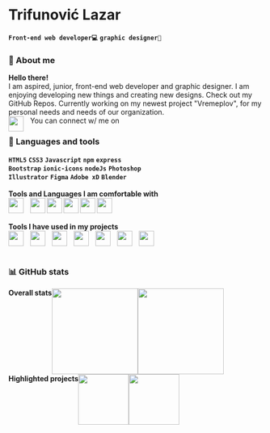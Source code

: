 # Trifunović Lazar
**`Front-end web developer💻`** **`graphic designer🎨`** 

### 🧑 About me
<strong>Hello there!</strong> <br> I am aspired, junior, front-end web developer and graphic designer. I am enjoying developing new things and creating new designs. Check out my GitHub Repos. Currently working on my newest project "Vremeplov", for my personal needs and needs of our organization. <br>
You can connect w/ me on
<a href="#"> 
  <img align="left" width="30px" style="padding-right:10px;" src="https://cdn.jsdelivr.net/gh/devicons/devicon/icons/linkedin/linkedin-original.svg" />
</a>

### 🧰 Languages and tools <br> #
**`HTML5`** **`CSS3`** **`Javascript`** **`npm`** **`express`** <Br>**`Bootstrap`**  **`ionic-icons`** **`nodeJs`**  **`Photoshop`**<Br> **`Illustrator`** **`Figma`** **`Adobe xD`** **`Blender`** <br> <br>
  <strong> Tools and Languages I am comfortable with </strong> <br>
  <img align="left" width="30px" style="padding-right:10px;" src="https://cdn.jsdelivr.net/gh/devicons/devicon/icons/html5/html5-original.svg" />
  <img align="left" width="30px" tyle="padding-right:10px;" src="https://cdn.jsdelivr.net/gh/devicons/devicon/icons/css3/css3-original.svg" />
  <img align="left" width="30px" tyle="padding-right:10px;" src="https://cdn.jsdelivr.net/gh/devicons/devicon/icons/javascript/javascript-original.svg" />
  <img align="left" width="30px" tyle="padding-right:10px;" src="https://cdn.jsdelivr.net/gh/devicons/devicon/icons/photoshop/photoshop-plain.svg" />
  <img align="left" width="30px" tyle="padding-right:10px;" src="https://cdn.jsdelivr.net/gh/devicons/devicon/icons/illustrator/illustrator-plain.svg" />
  <img align="left" width="30px" tyle="padding-right:10px;" src="https://cdn.jsdelivr.net/gh/devicons/devicon/icons/figma/figma-original.svg" /> <br><br>
  
  <strong>Tools I have used in my projects</strong><br>
  <img align="left" width="30px" style="padding-right:10px;" src="https://cdn.jsdelivr.net/gh/devicons/devicon/icons/npm/npm-original-wordmark.svg" />
  <img align="left" width="30px" style="padding-right:10px;" src="https://cdn.jsdelivr.net/gh/devicons/devicon/icons/nodejs/nodejs-original.svg" />
  <img align="left" width="30px" style="padding-right:10px;" src="https://cdn.jsdelivr.net/gh/devicons/devicon/icons/express/express-original.svg" />
  <img align="left" width="30px" style="padding-right:10px;" src="https://cdn.jsdelivr.net/gh/devicons/devicon/icons/bootstrap/bootstrap-original.svg" />
  <img align="left" width="30px" style="padding-right:10px;" src="https://cdn.jsdelivr.net/gh/devicons/devicon/icons/ionic/ionic-original-wordmark.svg" />
  <img align="left" width="30px" style="padding-right:10px;" src="https://cdn.jsdelivr.net/gh/devicons/devicon/icons/blender/blender-original.svg" />
  <img align="left" width="30px" style="padding-right:10px;" src="https://cdn.jsdelivr.net/gh/devicons/devicon/icons/xd/xd-plain.svg" />

<br>
<br>

### 📊 GitHub stats

<div style="display:flex; flex-wrap:wrap; width:100%;">
  <strong> Overall stats </strong> <br>
  <a href="https://github.com/trifkee/github-readme-stats">
    <img height=170 src="https://github-readme-stats.vercel.app/api?username=trifkee&show_icons=true&bg-color=#000000">
  </a>
   <a href="https://github.com/trifkee/github-readme-stats">
    <img height=170 src="https://github-readme-stats.vercel.app/api/top-langs/?username=trifkee&show_icons=true&layout=compact&bg-color=#000000">
  </a> <br>
  <strong> Highlighted projects </strong> <br>
   <a href="https://github.com/trifkee/vremeplov">
    <img height=100 src="https://github-readme-stats.vercel.app/api/pin/?username=trifkee&repo=vremeplov&bg-color=#000000&layout=compact">
  </a>
   <a href="https://github.com/trifkee/mojaKuhinjaV2">
    <img height=100 src="https://github-readme-stats.vercel.app/api/pin/?username=trifkee&repo=mojaKuhinjaV2&bg-color=#000000&layout=compact">
  </a>
</div>
